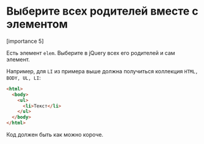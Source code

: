 # Выберите всех родителей вместе с элементом

[importance 5]

Есть элемент `elem`. Выберите в jQuery всех его родителей и сам элемент. 

Например, для `LI` из примера выше должна получиться коллекция `HTML, BODY, UL, LI`:

```html
<html>
  <body>
    <ul>
      <li>Текст</li>
    </ul>
  </body>
</html>
```

Код должен быть как можно короче.